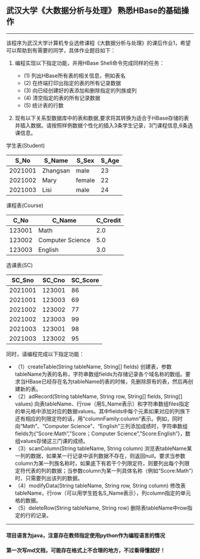 ## 武汉大学《大数据分析与处理》 熟悉HBase的基础操作

---
该程序为武汉大学计算机专业选修课程《大数据分析与处理》的课后作业1，希望可以帮助到有需要的同学，具体作业题目如下：

1. 编程实现以下指定功能，并用HBase Shell命令完成同样的任务：
   - (1) 列出HBase所有表的相关信息，例如表名
   - (2) 在终端打印出指定的表的所有记录数据
   - (3) 向已经创建好的表添加和删除指定的列族或列
   - (4) 清空指定的表的所有记录数据
   - (5) 统计表的行数


2. 现有以下关系型数据库中的表和数据,要求将其转换为适合于HBase存储的表并插入数据。请按照样例数据个性化的插入3条学生记录，3门课程信息,6条选课信息。

学生表(Student)

| S_No    | S_Name   | S_Sex  | S_Age |
|---------|----------|--------|-------|
| 2021001 | Zhangsan | male   | 23    |
| 2021002 | Mary     | female | 22    |
| 2021003 | Lisi     | male   | 24    |

课程表(Course)

| C_No    | C_Name           | C_Credit |
|---------|------------------|----------|
| 123001  | Math             | 2.0      |
| 123002  | Computer Science | 5.0      |
| 123003  | English          | 3.0      |

选课表(SC)

| SC_Sno  | SC_Cno | SC_Score |
|---------|--------|----------|
| 2021001 | 123001 | 86       |
| 2021001 | 123003 | 69       |
| 2021002 | 123002 | 77       |
| 2021002 | 123003 | 99       |
| 2021003 | 123001 | 98       |
| 2021003 | 123002 | 95       |

同时，请编程完成以下指定功能：
* （1）createTable(String tableName, String[] fields)
创建表，参数tableName为表的名称，字符串数组fields为存储记录各个域名称的数组。要求当HBase已经存在名为tableName的表的时候，先删除原有的表，然后再创建新的表。
* （2）adRecord(String tableName, String row, String[] fields, String[] values)
向表tableName、行row（用S_Name表示）和字符串数组files指定的单元格中添加对应的数据values。其中fields中每个元素如果对应的列族下还有相应的列限定符的话，用“columnFamily:column”表示。例如，同时向“Math”、“Computer Science”、“English”三列添加成绩时，字符串数组fields为{“Score:Math”,”Score；Computer Science”,”Score:English”}，数组values存储这三门课的成绩。
* （3）scanColumn(String tableName, String column)
浏览表tableName某一列的数据，如果某一行记录中该列数据不存在，则返回null。要求当参数column为某一列族名称时，如果底下有若干个列限定符，则要列出每个列限定符代表的列的数据；当参数column为某一列具体名称（例如“Score:Math”）时，只需要列出该列的数据。
* （4）modifyData(String tableName, String row, String column)
修改表tableName，行row（可以用学生姓名S_Name表示），列column指定的单元格的数据。
* （5）deleteRow(String tableName, String row)
删除表tableName中row指定的行的记录。

---

#### 项目语言为java，注意存在教师指定使用python作为编程语言的情况

#### 第一次写md文档，可能存在格式上不合理的地方，不过看得懂就好！


